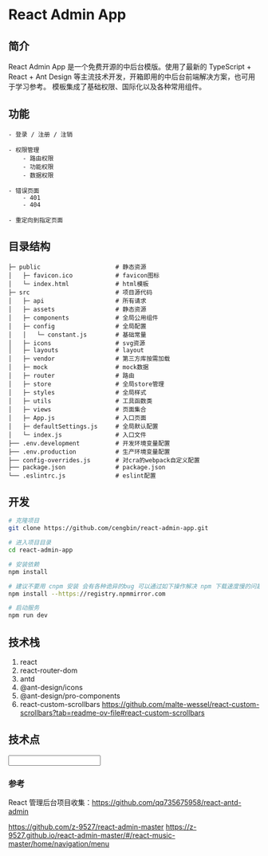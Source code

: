# React Admin App

## 简介

React Admin App 是一个免费开源的中后台模版。使用了最新的 TypeScript + React + Ant Design 等主流技术开发，开箱即用的中后台前端解决方案，也可用于学习参考。
模板集成了基础权限、国际化以及各种常用组件。

## 功能

```text
- 登录 / 注册 / 注销

- 权限管理
    - 路由权限
    - 功能权限
    - 数据权限

- 错误页面
    - 401
    - 404

- 重定向到指定页面
```

## 目录结构

```text
├─ public                     # 静态资源
│   ├─ favicon.ico            # favicon图标
│   └─ index.html             # html模板
├─ src                        # 项目源代码
│   ├─ api                    # 所有请求
│   ├─ assets                 # 静态资源
│   ├─ components             # 全局公用组件
│   ├─ config                 # 全局配置
│   │   └─ constant.js        # 基础常量
│   ├─ icons                  # svg资源
│   ├─ layouts                # layout
│   ├─ vendor                 # 第三方库按需加载
│   ├─ mock                   # mock数据
│   ├─ router                 # 路由
│   ├─ store                  # 全局store管理
│   ├─ styles                 # 全局样式
│   ├─ utils                  # 工具函数类
│   ├─ views                  # 页面集合
│   ├─ App.js                 # 入口页面
│   ├─ defaultSettings.js     # 全局默认配置
│   └─ index.js               # 入口文件
├── .env.development          # 开发环境变量配置
├── .env.production           # 生产环境变量配置
├── config-overrides.js       # 对cra的webpack自定义配置
├── package.json              # package.json
└── .eslintrc.js              # eslint配置
```

## 开发

```bash
# 克隆项目
git clone https://github.com/cengbin/react-admin-app.git

# 进入项目目录
cd react-admin-app

# 安装依赖
npm install

# 建议不要用 cnpm 安装 会有各种诡异的bug 可以通过如下操作解决 npm 下载速度慢的问题
npm install --https://registry.npmmirror.com

# 启动服务
npm run dev
```

## 技术栈

1. react
2. react-router-dom
2. antd
3. @ant-design/icons 
4. @ant-design/pro-components
5. react-custom-scrollbars https://github.com/malte-wessel/react-custom-scrollbars?tab=readme-ov-file#react-custom-scrollbars


## 技术点

<!-- 禁用自动填充 -->
<input type="text" autoComplete="off" />

### 参考

React 管理后台项目收集：https://github.com/qq735675958/react-antd-admin 

https://github.com/z-9527/react-admin-master 
https://z-9527.github.io/react-admin-master/#/react-music-master/home/navigation/menu